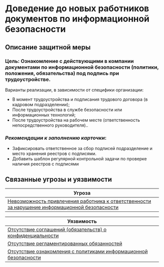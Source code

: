 # Доведение до новых работников документов по информационной безопасности
## Описание защитной меры
### Цель: Ознакомление с действующими в компании документами по информационной безопасности (политики, положения, обязательства) под подпись при трудоустройстве.

Варианты реализации, в зависимости от специфики организации:

+ В момент трудоустройства и подписания трудового договора (в кадровом подразделении);
+ После трудоустройства в службе безопасности или информационных технологий;
+ После трудоустройства на рабочем месте (ответственность непосредственного руководителя)..

### *Рекомендации к заполнению карточки*:
+ Зафиксировать ответственное за сбор подписей подразделение и место хранения реестров с подписями.
+ Добавить шаблон регулярной контрольной задачи по проверке наличия реестров с подписями

## Связанные угрозы и уязвимости
|Угроза|
|-|
|[Невозможность привлечения работника к ответственности за нарушение информационной безопасности](/vkr/threats/page23)|


|Уязвимость|
|-|
|[Отсутствие соглашений (обязательств) о конфиденциальности](/vkr/vulnerabilities/page8)|
|[Отсутствие регламентированных обязанностей](/vkr/vulnerabilities/page9)|
|[Отсутствие ознакомления с политиками информационной безопасности](/vkr/vulnerabilities/page24)|